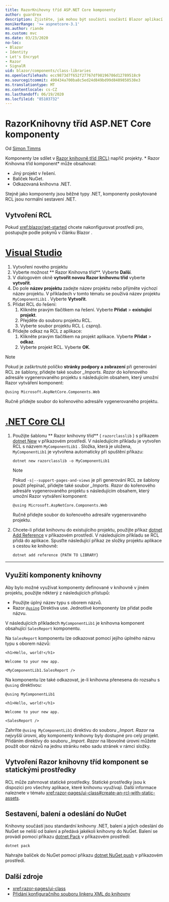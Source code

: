 ```yaml
---
title: RazorKnihovny tříd ASP.NET Core komponenty
author: guardrex
description: Zjistěte, jak mohou být součásti součástí Blazor aplikací z externí knihovny součástí.
monikerRange: '>= aspnetcore-3.1'
ms.author: riande
ms.custom: mvc
ms.date: 03/23/2020
no-loc:
- Blazor
- Identity
- Let's Encrypt
- Razor
- SignalR
uid: blazor/components/class-libraries
ms.openlocfilehash: ecc9873d7f652f27767df98196786d12789518c9
ms.sourcegitcommit: 490434a700ba8c5ed24d849bd99d8489858538e3
ms.translationtype: MT
ms.contentlocale: cs-CZ
ms.lasthandoff: 06/19/2020
ms.locfileid: "85103732"
---
```

# <a name="aspnet-core-razor-components-class-libraries"></a>RazorKnihovny tříd ASP.NET Core komponenty

Od [Simon Timms](https://github.com/stimms)

Komponenty lze sdílet v [ Razor knihovně tříd (RCL)](xref:razor-pages/ui-class) napříč projekty. * Razor Knihovna tříd komponent* může obsahovat:

* Jiný projekt v řešení.
* Balíček NuGet.
* Odkazovaná knihovna .NET.

Stejně jako komponenty jsou běžné typy .NET, komponenty poskytované RCL jsou normální sestavení .NET.

## <a name="create-an-rcl"></a>Vytvoření RCL

Pokud <xref:blazor/get-started> chcete nakonfigurovat prostředí pro, postupujte podle pokynů v článku Blazor .

# <a name="visual-studio"></a>[Visual Studio](#tab/visual-studio)

1. Vytvoření nového projektu
1. Vyberte možnost ** Razor Knihovna tříd**. Vyberte **Další**.
1. V dialogovém okně **vytvořit novou Razor knihovnu tříd** vyberte **vytvořit**.
1. Do pole **název projektu** zadejte název projektu nebo přijměte výchozí název projektu. V příkladech v tomto tématu se používá název projektu `MyComponentLib1` . Vyberte **Vytvořit**.
1. Přidat RCL do řešení:
   1. Klikněte pravým tlačítkem na řešení. Vyberte **Přidat**  >  **existující projekt**.
   1. Přejděte do souboru projektu RCL.
   1. Vyberte soubor projektu RCL (*. csproj*).
1. Přidejte odkaz na RCL z aplikace:
   1. Klikněte pravým tlačítkem na projekt aplikace. Vyberte **Přidat**  >  **odkaz**.
   1. Vyberte projekt RCL. Vyberte **OK**.

> [!NOTE]
> Pokud je zaškrtnuté políčko **stránky podpory a zobrazení** při generování RCL ze šablony, přidejte také soubor *_Imports. Razor* do kořenového adresáře vygenerovaného projektu s následujícím obsahem, který umožní Razor vytváření komponent:
>
> ```razor
> @using Microsoft.AspNetCore.Components.Web
> ```
>
> Ručně přidejte soubor do kořenového adresáře vygenerovaného projektu.

# <a name="net-core-cli"></a>[.NET Core CLI](#tab/netcore-cli)

1. Použijte šablonu ** Razor knihovny tříd** ( `razorclasslib` ) s příkazem [dotnet New](/dotnet/core/tools/dotnet-new) v příkazovém prostředí. V následujícím příkladu je vytvořen RCL s názvem `MyComponentLib1` . Složka, která je uložena, `MyComponentLib1` je vytvořena automaticky při spuštění příkazu:

   ```dotnetcli
   dotnet new razorclasslib -o MyComponentLib1
   ```

   > [!NOTE]
   > Pokud `-s|--support-pages-and-views` je při generování RCL ze šablony použit přepínač, přidejte také soubor *_Imports. Razor* do kořenového adresáře vygenerovaného projektu s následujícím obsahem, který umožní Razor vytváření komponent:
   >
   > ```razor
   > @using Microsoft.AspNetCore.Components.Web
   > ```
   >
   > Ručně přidejte soubor do kořenového adresáře vygenerovaného projektu.

1. Chcete-li přidat knihovnu do existujícího projektu, použijte příkaz [dotnet Add Reference](/dotnet/core/tools/dotnet-add-reference) v příkazovém prostředí. V následujícím příkladu se RCL přidá do aplikace. Spusťte následující příkaz ze složky projektu aplikace s cestou ke knihovně:

   ```dotnetcli
   dotnet add reference {PATH TO LIBRARY}
   ```

---

## <a name="consume-a-library-component"></a>Využití komponenty knihovny

Aby bylo možné využívat komponenty definované v knihovně v jiném projektu, použijte některý z následujících přístupů:

* Použijte úplný název typu s oborem názvů.
* Razor [`@using`](xref:mvc/views/razor#using) Direktiva use. Jednotlivé komponenty lze přidat podle názvu.

V následujících příkladech `MyComponentLib1` je knihovna komponent obsahující `SalesReport` komponentu.

Na `SalesReport` komponentu lze odkazovat pomocí jejího úplného názvu typu s oborem názvů:

```razor
<h1>Hello, world!</h1>

Welcome to your new app.

<MyComponentLib1.SalesReport />
```

Na komponentu lze také odkazovat, je-li knihovna přenesena do rozsahu s `@using` direktivou:

```razor
@using MyComponentLib1

<h1>Hello, world!</h1>

Welcome to your new app.

<SalesReport />
```

Zahrňte `@using MyComponentLib1` direktivu do souboru *_Import. Razor* na nejvyšší úrovni, aby komponenty knihovny byly dostupné pro celý projekt. Přidáním direktivy do souboru *_Import. Razor* na libovolné úrovni můžete použít obor názvů na jednu stránku nebo sadu stránek v rámci složky.

## <a name="create-a-razor-components-class-library-with-static-assets"></a>Vytvoření Razor knihovny tříd komponent se statickými prostředky

RCL může zahrnovat statické prostředky. Statické prostředky jsou k dispozici pro všechny aplikace, které knihovnu využívají. Další informace naleznete v tématu <xref:razor-pages/ui-class#create-an-rcl-with-static-assets>.

## <a name="build-pack-and-ship-to-nuget"></a>Sestavení, balení a odeslání do NuGet

Knihovny součástí jsou standardní knihovny .NET, balení a jejich odeslání do NuGet se neliší od balení a předává jakékoli knihovny do NuGet. Balení se provádí pomocí příkazu [dotnet Pack](/dotnet/core/tools/dotnet-pack) v příkazovém prostředí:

```dotnetcli
dotnet pack
```

Nahrajte balíček do NuGet pomocí příkazu [dotnet NuGet push](/dotnet/core/tools/dotnet-nuget-push) v příkazovém prostředí.

## <a name="additional-resources"></a>Další zdroje

* <xref:razor-pages/ui-class>
* [Přidání konfiguračního souboru linkeru XML do knihovny](xref:blazor/host-and-deploy/configure-linker#add-an-xml-linker-configuration-file-to-a-library)
